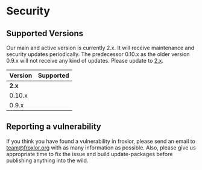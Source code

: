 # Security

## Supported Versions

Our main and active version is currently 2.x. It will receive maintenance and security updates periodically. The predecessor 0.10.x as the older version 0.9.x will not receive any kind of updates. Please update to [2.x](../general/update-guide).

| Version | Supported                                                            |
|---------|----------------------------------------------------------------------|
| **2.x** | <span class="text-success"><i class="fa fa-circle-check"></i></span> |
| 0.10.x  | <span class="text-danger"><i class="fa fa-circle-xmark"></i></span>  |
| 0.9.x   | <span class="text-danger"><i class="fa fa-circle-xmark"></i></span>  |

## Reporting a vulnerability

If you think you have found a vulnerability in froxlor, please send an email to [team@froxlor.org](mailto:team@froxlor.org) with as many information as possible. Also, please give us appropriate time to fix the issue and build update-packages before publishing anything into the wild.